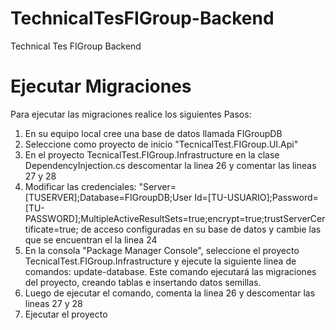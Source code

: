 # TechnicalTesFIGroup-Backend
Technical Tes FIGroup Backend

# Ejecutar Migraciones
Para ejecutar las migraciones realice los siguientes Pasos:
1. En su equipo local cree una base de datos llamada FIGroupDB
2. Seleccione como proyecto de inicio "TecnicalTest.FIGroup.UI.Api"
3. En el proyecto TecnicalTest.FIGroup.Infrastructure en la clase DependencyInjection.cs descomentar la linea 26 y comentar las lineas 27 y 28
4. Modificar las credenciales: "Server=[TUSERVER];Database=FIGroupDB;User Id=[TU-USUARIO];Password=[TU-PASSWORD];MultipleActiveResultSets=true;encrypt=true;trustServerCertificate=true; de acceso configuradas en su base de datos y cambie las que se encuentran el la linea 24
5. En la consola "Package Manager Console", seleccione el proyecto TecnicalTest.FIGroup.Infrastructure y ejecute la siguiente linea de comandos: update-database. Este comando ejecutará las migraciones del proyecto, creando tablas e insertando datos semillas.
6. Luego de ejecutar el comando, comenta la linea 26 y descomentar las lineas 27 y 28
7. Ejecutar el proyecto

